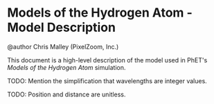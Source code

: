 # Models of the Hydrogen Atom - Model Description

@author Chris Malley (PixelZoom, Inc.)

This document is a high-level description of the model used in PhET's _Models of the Hydrogen Atom_ simulation.

TODO: Mention the simplification that wavelengths are integer values.

TODO: Position and distance are unitless.